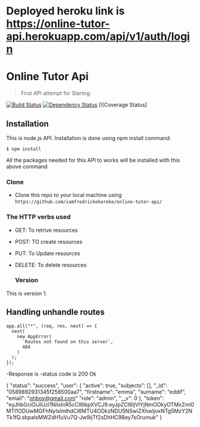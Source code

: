# Deployed heroku link is https://online-tutor-api.herokuapp.com/api/v1/auth/login

# Online Tutor Api

> First API attempt for Startng. 

[![Build Status](http://img.shields.io/travis/badges/badgerbadgerbadger.svg?style=flat-square)](https://travis-ci.org/badges/badgerbadgerbadger) [![Dependency Status](http://img.shields.io/gemnasium/badges/badgerbadgerbadger.svg?style=flat-square)](https://gemnasium.com/badges/badgerbadgerbadger) [![Coverage Status]


## Installation

This is node.js API. Installation is done using npm install command:

```
$ npm install
```

All the packages needed for this API to works will be installed with this above command.

### Clone

- Clone this repo to your local machine using `https://github.com/iamfredrickokereke/online-tutor-api/`

### The HTTP verbs used

- GET: To retrive resources
- POST: TO create resources
- PUT: To Update resources
- DELETE: To delete resources

  ### Version

This is version 1. 


## Handling unhandle routes

```
app.all("*", (req, res, next) => {
  next(
    new AppError(
      `Routes not found on this server`,
      404
    )
  );
});

```

-Response is
-status code is 200 Ok

{
    "status": "success",
    "user": {
        "active": true,
        "subjects": [],
        "_id": "0589892931345f258500aa7",
        "firstname": "emma",
        "surname": "eddif",
        "email": "ohboy@gmail.com"
        "role": "admin",
        "__v": 0
    },
    "token": "eyJhbGciOiJIUzI1NiIsInR5cCI6IkpXVCJ9.eyJpZCI6IjVlYjNmODkyOTMxZmI0MTI1ODUwMGFhNyIsImlhdCI6MTU4ODkzNDU5NSwiZXhwIjoxNTg5MzY2NTk1fQ.sbpaIsMWZdH1uVu7Q-Jw9ijTf2sDhHC9Bey7sOrumuk"
}
```

